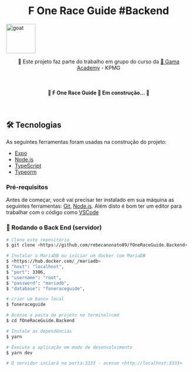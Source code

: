 <h1 align="center">F One Race Guide #Backend</h1>

<img
	height="80"
	width="80"
	alt="goat"
	src="https://logodownload.org/wp-content/uploads/2016/11/formula-1-logo-5-3.png"
/>

<p align="center">🚀 Este projeto faz parte do trabalho em grupo do curso da <a href="https://www.gama.academy/">🔗 Gama Academy</a> - KPMG</p>

<br />

<h4 align="center">
	🚧  F One Race Guide 🚀 Em construção...  🚧
</h4>

<br />
</div>

## 🛠 Tecnologias

As seguintes ferramentas foram usadas na construção do projeto:

- [Expo](https://expo.io/)
- [Node.js](https://nodejs.org/en/)
- [TypeScript](https://www.typescriptlang.org/)
- [Typeorm](https://github.com/typeorm/typeorm)

### Pré-requisitos

Antes de começar, você vai precisar ter instalado em sua máquina as seguintes ferramentas:
[Git](https://git-scm.com), [Node.js](https://nodejs.org/en/).
Além disto é bom ter um editor para trabalhar com o código como [VSCode](https://code.visualstudio.com/)

### 🎲 Rodando o Back End (servidor)

```bash
# Clone este repositório
$ git clone <https://github.com/rebecanonato89/fOneRaceGuide.Backend>

# Instalar o MariaDB ou iniciar um docker com MariaDB
$ <https://hub.docker.com/_/mariadb>
$ "host": "localhost",
$ "port": 3306,
$ "username": "root",
$ "password": "mariadb",
$ "database": "foneraceguide",

# criar um banco local
$ foneraceguide

# Acesse a pasta do projeto no terminal/cmd
$ cd fOneRaceGuide.Backend

# Instale as dependências
$ yarn

# Execute a aplicação em modo de desenvolvimento
$ yarn dev

# O servidor inciará na porta:3333 - acesse <http://localhost:3333>
```
